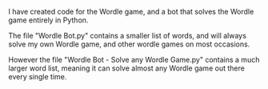 I have created code for the Wordle game, and a bot that solves the Wordle game entirely in Python.

The file "Wordle Bot.py" contains a smaller list of words, and will always solve my own Wordle game, and other wordle games on most occasions.

However the file "Wordle Bot - Solve any Wordle Game.py" contains a much larger word list, meaning it can solve almost any Wordle game out there every single time.

